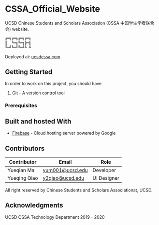# CSSA_Official_Website
UCSD Chinese Students and Scholars Association (CSSA 中国学生学者联合会) website.


```bash
╔═╗╔═╗╔═╗╔═╗
║  ╚═╗╚═╗╠═╣
╚═╝╚═╝╚═╝╩ ╩

```

Deployed at: [ucsdcssa.com](https://ucsdcssa.com/)
<br>

## Getting Started

In order to work on this project, you should have <br>

1. Git - A version control tool


### Prerequisites



## Built and hosted With

* [Firebase](https://firebase.google.com/) - Cloud hosting server powered by Google


## Contributors

| Contributor   | Email         | Role         |
| ------------- | ------------- |------------- |
| Yueqian Ma    | yum001@ucsd.edu  | Developer    |
| Yueqing Qiao  | y2qiao@ucsd.edu  | UI Designer  |



All right reserved by Chinese Students and Scholars Associationat, UCSD.

## Acknowledgments

UCSD CSSA Technology Department 2019 - 2020

